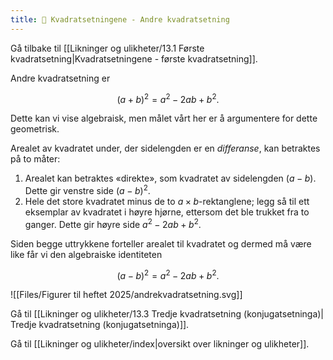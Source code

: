 ```yaml
---
title: 📄 Kvadratsetningene - Andre kvadratsetning
---
```

Gå tilbake til [[Likninger og ulikheter/13.1 Første kvadratsetning|Kvadratsetningene - første kvadratsetning]].

Andre kvadratsetning er

$$
(a + b)^{2} = a^{2} - 2ab + b^{2}.
$$

Dette kan vi vise algebraisk, men målet vårt her er å argumentere for dette geometrisk.


Arealet av kvadratet under, der sidelengden er en *differanse*, kan betraktes
på to måter: 

1. Arealet kan betraktes «direkte», som kvadratet av sidelengden $(a - b)$. Dette gir venstre side $(a-b)^2$.
2. Hele det store kvadratet minus de to $a \times b$-rektanglene; legg så til ett eksemplar av kvadratet i høyre hjørne, ettersom det ble trukket fra to ganger. Dette gir høyre side $a^{2} - 2ab + b^{2}$.


 Siden begge uttrykkene forteller arealet til kvadratet og dermed må være like får vi den algebraiske identiteten
 
 $$
 (a - b)^{2} = a^{2} - 2ab + b^{2}.
 $$

![[Files/Figurer til heftet 2025/andrekvadratsetning.svg]] 


Gå til [[Likninger og ulikheter/13.3 Tredje kvadratsetning (konjugatsetninga)| Tredje kvadratsetning (konjugatsetninga)]].

Gå til [[Likninger og ulikheter/index|oversikt over likninger og ulikheter]].